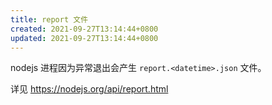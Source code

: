 ```yaml
---
title: report 文件
created: 2021-09-27T13:14:44+0800
updated: 2021-09-27T13:14:44+0800
---
```



nodejs 进程因为异常退出会产生 `report.<datetime>.json` 文件。

详见 https://nodejs.org/api/report.html

